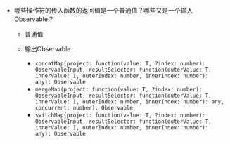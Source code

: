 + 哪些操作符的传入函数的返回值是一个普通值？哪些又是一个输入Observable？
  + 普通值

  + 输出Observable
      + `concatMap(project: function(value: T, ?index: number): ObservableInput, resultSelector: function(outerValue: T, innerValue: I, outerIndex: number, innerIndex: number): any): Observable`
      + `mergeMap(project: function(value: T, ?index: number): ObservableInput, resultSelector: function(outerValue: T, innerValue: I, outerIndex: number, innerIndex: number): any, concurrent: number): Observable`
      + `switchMap(project: function(value: T, ?index: number): ObservableInput, resultSelector: function(outerValue: T, innerValue: I, outerIndex: number, innerIndex: number): any): Observable`
